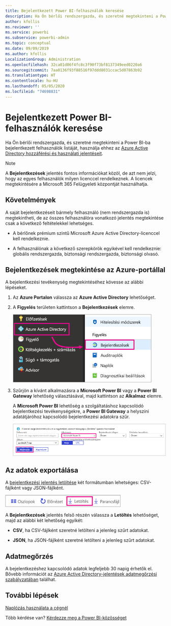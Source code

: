 ```yaml
---
title: Bejelentkezett Power BI-felhasználók keresése
description: Ha Ön bérlői rendszergazda, és szeretné megtekinteni a Power BI-ba bejelentkezett felhasználók listáját, használhatja ehhez az Azure Active Directory hozzáférési és használati jelentéseit.
author: kfollis
ms.reviewer: ''
ms.service: powerbi
ms.subservice: powerbi-admin
ms.topic: conceptual
ms.date: 09/09/2019
ms.author: kfollis
LocalizationGroup: Administration
ms.openlocfilehash: 32ca01d06f4fc8c3f90f73bf8137349eed0220a6
ms.sourcegitcommit: 7aa0136f93f88516f97ddd8031ccac5d07863b92
ms.translationtype: HT
ms.contentlocale: hu-HU
ms.lasthandoff: 05/05/2020
ms.locfileid: "74698831"
---
```

# <a name="find-power-bi-users-that-have-signed-in"></a>Bejelentkezett Power BI-felhasználók keresése

Ha Ön bérlői rendszergazda, és szeretné megtekinteni a Power BI-ba bejelentkezett felhasználók listáját, használja ehhez az [Azure Active Directory hozzáférési és használati jelentéseit](/azure/active-directory/reports-monitoring/concept-sign-ins).

> [!NOTE]
> A **Bejelentkezések** jelentés fontos információkat közöl, de azt nem jelzi, hogy az egyes felhasználók milyen licenccel rendelkeznek. A licencek megtekintésére a Microsoft 365 Felügyeleti központját használhatja.

## <a name="requirements"></a>Követelmények

A saját bejelentkezéseit bármely felhasználó (nem rendszergazda is) megtekintheti, de az összes felhasználóra vonatkozó jelentés megtekintése csak a következő feltételekkel lehetséges.

* A bérlőnek prémium szintű Microsoft Azure Active Directory-licenccel kell rendelkeznie.

* A felhasználónak a következő szerepkörök egyikével kell rendelkeznie: globális rendszergazda, biztonsági rendszergazda, biztonsági olvasó.

## <a name="use-the-azure-portal-to-view-sign-ins"></a>Bejelentkezések megtekintése az Azure-portállal

A bejelentkezési tevékenység megtekintéséhez kövesse az alábbi lépéseket.

1. Az **Azure Portalon** válassza az **Azure Active Directory** lehetőséget.

1. A **Figyelés** területen kattintson a **Bejelentkezések** elemre.
   
    ![Az Azure felhasználói felületének képernyőképe az Azure Active Directory és a Bejelentkezések beállítások kiemelésével.](media/service-admin-access-usage/azure-portal-sign-ins.png)

1. Szűrjön a kívánt alkalmazásra a **Microsoft Power BI** vagy a **Power BI Gateway** lehetőség választásával, majd kattintson az **Alkalmaz** elemre.

    A **Microsoft Power BI** lehetőség a szolgáltatáshoz kapcsolódó bejelentkezési tevékenységekre, a **Power BI Gateway** a helyszíni adatátjáróhoz kapcsolódó bejelentkezési adatokra szűr.
   
    ![A Bejelentkezések szűrő képernyőképe az Alkalmazások mező kiemelésével.](media/service-admin-access-usage/sign-in-filter.png)

## <a name="export-the-data"></a>Az adatok exportálása

A [bejelentkezési jelentés letöltése](/azure/active-directory/reports-monitoring/quickstart-download-sign-in-report) két formátumban lehetséges: CSV-fájlként vagy JSON-fájlként.

![A letöltés gomb képernyőképe.](media/service-admin-access-usage/download-sign-in-data-csv.png)

A **Bejelentkezések** jelentés felső részén válassza a **Letöltés** lehetőséget, majd az alábbi két lehetőség egyikét:

* **CSV**, ha CSV-fájlként szeretné letölteni a jelenleg szűrt adatokat.

* **JSON**, ha JSON-fájlként szeretné letölteni a jelenleg szűrt adatokat.

## <a name="data-retention"></a>Adatmegőrzés

A bejelentkezéshez kapcsolódó adatok legfeljebb 30 napig érhetők el. Bővebb információt az [Azure Active Directory-jelentések adatmegőrzési szabályzatában](/azure/active-directory/reports-monitoring/reference-reports-data-retention) találhat.

## <a name="next-steps"></a>További lépések

[Naplózás használata a cégnél](service-admin-auditing.md)

Több kérdése van? [Kérdezze meg a Power BI-közösséget](https://community.powerbi.com/)